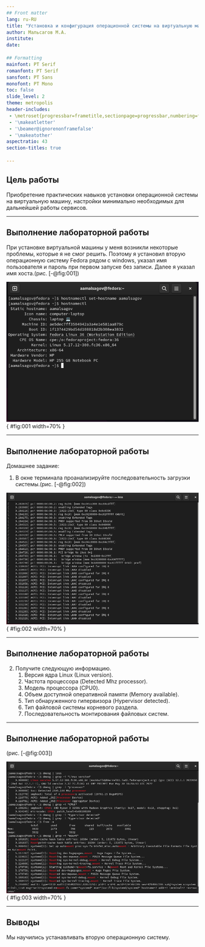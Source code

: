 ```yaml
---
## Front matter
lang: ru-RU
title: "Установка и конфигурация операционной системы на виртуальную машину"
author: Мальсагов М.А.
institute:
date: 

## Formatting
mainfont: PT Serif
romanfont: PT Serif
sansfont: PT Sans
monofont: PT Mono
toc: false
slide_level: 2
theme: metropolis
header-includes: 
 - \metroset{progressbar=frametitle,sectionpage=progressbar,numbering=fraction}
 - '\makeatletter'
 - '\beamer@ignorenonframefalse'
 - '\makeatother'
aspectratio: 43
section-titles: true

---
```


## Цель работы

Приобретение практических навыков установки операционной системы на виртуальную машину, настройки минимально необходимых для дальнейшей работы сервисов. 

---

## Выполнение лабораторной работы

При установке виртуальной машины у меня возникли некоторые проблемы, которые я не смог решить. Поэтому я установил вторую операционную систему Fedora рядом с windows, указал имя пользователя и пароль при первом запуске без записи. Далее я указал имя хоста.(рис. [-@fig:001])

![Изменение имени хоста](image/1.png){ #fig:001 width=70% }

---

## Выполнение лабораторной работы

Домашнее задание:

1. В окне терминала проанализируйте последовательность загрузки системы.(рис. [-@fig:002])

![Последовательность загрузки системы](image/2.png){ #fig:002 width=70% }

---

## Выполнение лабораторной работы


2. Получите следующую информацию.
    1. Версия ядра Linux (Linux version).
    2. Частота процессора (Detected Mhz processor).
    3. Модель процессора (CPU0).
    4. Объем доступной оперативной памяти (Memory available).
    5. Тип обнаруженного гипервизора (Hypervisor detected).
    6. Тип файловой системы корневого раздела.
    7. Последовательность монтирования файловых систем.

---

## Выполнение лабораторной работы


(рис. [-@fig:003])

![Получение необходимой информации](image/3.png){ #fig:003 width=70% }

---

## Выводы

Мы научились устанавливать вторую операционную систему.

